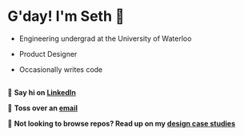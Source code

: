 # G'day! I'm Seth 🚀

- Engineering undergrad at the University of Waterloo

- Product Designer

- Occasionally writes code
##
💬 **Say hi on [LinkedIn](https://www.linkedin.com/in/sethvm)**

📧 **Toss over an [email](mailto:sethvm64@gmail.com?cc=svmoreno@uwaterloo.ca)**

📂 **Not looking to browse repos? Read up on my [design case studies](https://sethvm.netlify.app)**

<!--
**sethvm/sethvm** is a ✨ _special_ ✨ repository because its `README.md` (this file) appears on your GitHub profile.

Here are some ideas to get you started:

- 🔭 I’m currently working on ...
- 🌱 I’m currently learning ...
- 👯 I’m looking to collaborate on ...
- 🤔 I’m looking for help with ...
- 💬 Ask me about ...
- 📫 How to reach me: ...
- 😄 Pronouns: ...
- ⚡ Fun fact: ...
-->
